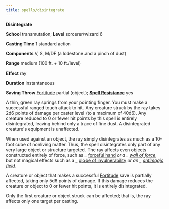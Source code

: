 ```yaml
---
title: spells/disintegrate
---
```

 **Disintegrate**

**School** transmutation; **Level** sorcerer/wizard 6

**Casting Time** 1 standard action

**Components** V, S, M/DF (a lodestone and a pinch of dust)

**Range** medium (100 ft. + 10 ft./level)

**Effect** ray

**Duration** instantaneous

**Saving Throw** [Fortitude](../combat.md#_fortitude) partial (object); **[Spell Resistance](../glossary.md#_spell-resistance)** yes

A thin, green ray springs from your pointing finger. You must make a successful ranged touch attack to hit. Any creature struck by the ray takes 2d6 points of damage per caster level (to a maximum of 40d6). Any creature reduced to 0 or fewer hit points by this spell is entirely disintegrated, leaving behind only a trace of fine dust. A disintegrated creature's equipment is unaffected.

When used against an object, the ray simply disintegrates as much as a 10-foot cube of nonliving matter. Thus, the spell disintegrates only part of any very large object or structure targeted. The ray affects even objects constructed entirely of force, such as _ [forceful hand](forcefulHand.md#_forceful-hand) _or a _ [wall of force](wallOfForce.md#_wall-of-force)_, but not magical effects such as a _ [globe of invulnerability](globeOfInvulnerability.md#_globe-of-invulnerability) _or an _ [antimagic field](antimagicField.md#_antimagic-field)._

A creature or object that makes a successful [Fortitude](../combat.md#_fortitude) save is partially affected, taking only 5d6 points of damage. If this damage reduces the creature or object to 0 or fewer hit points, it is entirely disintegrated.

Only the first creature or object struck can be affected; that is, the ray affects only one target per casting.

